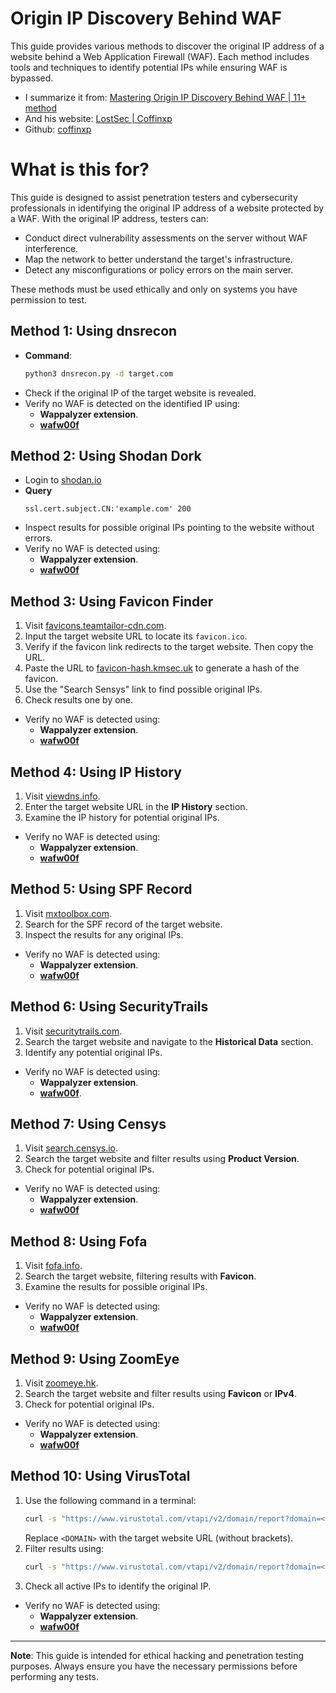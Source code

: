 # Origin IP Discovery Behind WAF

This guide provides various methods to discover the original IP address of a website behind a Web Application Firewall (WAF). Each method includes tools and techniques to identify potential IPs while ensuring WAF is bypassed.

- I summarize it from: [Mastering Origin IP Discovery Behind WAF | 11+ method](https://youtu.be/R3hmZpkvCmc?si=1a-ZsnKlYqj406Oz)
- And his website: [LostSec | Coffinxp](https://lostsec.xyz/)
- Github: [coffinxp](https://github.com/coffinxp)

# What is this for?

This guide is designed to assist penetration testers and cybersecurity professionals in identifying the original IP address of a website protected by a WAF. With the original IP address, testers can:

- Conduct direct vulnerability assessments on the server without WAF interference.
- Map the network to better understand the target's infrastructure.
- Detect any misconfigurations or policy errors on the main server.

These methods must be used ethically and only on systems you have permission to test.

## Method 1: Using dnsrecon
- **Command**:
  ```bash
  python3 dnsrecon.py -d target.com
  ```
- Check if the original IP of the target website is revealed.
- Verify no WAF is detected on the identified IP using:
  - **Wappalyzer extension**.
  - [**wafw00f**](https://github.com/EnableSecurity/wafw00f)

## Method 2: Using Shodan Dork
- Login to [shodan.io](https://www.shodan.io)
- **Query**
  ```
  ssl.cert.subject.CN:'example.com' 200
  ```
- Inspect results for possible original IPs pointing to the website without errors.
- Verify no WAF is detected using:
  - **Wappalyzer extension**.
  - [**wafw00f**](https://github.com/EnableSecurity/wafw00f)

## Method 3: Using Favicon Finder
1. Visit [favicons.teamtailor-cdn.com](https://favicons.teamtailor-cdn.com).
2. Input the target website URL to locate its `favicon.ico`.
3. Verify if the favicon link redirects to the target website. Then copy the URL.
4. Paste the URL to [favicon-hash.kmsec.uk](https://favicon-hash.kmsec.uk) to generate a hash of the favicon.
5. Use the "Search Sensys" link to find possible original IPs.
6. Check results one by one.
- Verify no WAF is detected using:
  - **Wappalyzer extension**.
  - [**wafw00f**](https://github.com/EnableSecurity/wafw00f)

## Method 4: Using IP History
1. Visit [viewdns.info](https://viewdns.info/).
2. Enter the target website URL in the **IP History** section.
3. Examine the IP history for potential original IPs.
- Verify no WAF is detected using:
  - **Wappalyzer extension**.
  - [**wafw00f**](https://github.com/EnableSecurity/wafw00f)

## Method 5: Using SPF Record
1. Visit [mxtoolbox.com](https://mxtoolbox.com/).
2. Search for the SPF record of the target website.
3. Inspect the results for any original IPs.
- Verify no WAF is detected using:
  - **Wappalyzer extension**.
  - [**wafw00f**](https://github.com/EnableSecurity/wafw00f)

## Method 6: Using SecurityTrails
1. Visit [securitytrails.com](https://securitytrails.com/).
2. Search the target website and navigate to the **Historical Data** section.
3. Identify any potential original IPs.
- Verify no WAF is detected using:
  - **Wappalyzer extension**.
  - [**wafw00f**](https://github.com/EnableSecurity/wafw00f).

## Method 7: Using Censys
1. Visit [search.censys.io](https://search.censys.io/).
2. Search the target website and filter results using **Product Version**.
3. Check for potential original IPs.
- Verify no WAF is detected using:
  - **Wappalyzer extension**.
  - [**wafw00f**](https://github.com/EnableSecurity/wafw00f)

## Method 8: Using Fofa
1. Visit [fofa.info](https://en.fofa.info/).
2. Search the target website, filtering results with **Favicon**.
3. Examine the results for possible original IPs.
- Verify no WAF is detected using:
  - **Wappalyzer extension**.
  - [**wafw00f**](https://github.com/EnableSecurity/wafw00f)

## Method 9: Using ZoomEye
1. Visit [zoomeye.hk](https://www.zoomeye.hk/).
2. Search the target website and filter results using **Favicon** or **IPv4**.
3. Check for potential original IPs.
- Verify no WAF is detected using:
  - **Wappalyzer extension**.
  - [**wafw00f**](https://github.com/EnableSecurity/wafw00f)

## Method 10: Using VirusTotal
1. Use the following command in a terminal:
   ```bash
   curl -s "https://www.virustotal.com/vtapi/v2/domain/report?domain=<DOMAIN>&apikey=982680b1787fa59701919aa22515a025e00df1e3bb2bc4f186b8e919558d576c" | jq -r '.. | .ip_address? // empty' | grep -Eo '([0-9]{1,3}\.){3}[0-9]{1,3}'
   ```
   Replace `<DOMAIN>` with the target website URL (without brackets).
2. Filter results using:
   ```bash
   curl -s "https://www.virustotal.com/vtapi/v2/domain/report?domain=<DOMAIN>&apikey=982680b1787fa59701919aa22515a025e00df1e3bb2bc4f186b8e919558d576c" | jq -r '.. | .ip_address? // empty' | grep -Eo '([0-9]{1,3}\.){3}[0-9]{1,3}' | httpx-toolkit -sc -td -title -server
   ```
3. Check all active IPs to identify the original IP.
- Verify no WAF is detected using:
  - **Wappalyzer extension**.
  - [**wafw00f**](https://github.com/EnableSecurity/wafw00f)

---

**Note**: This guide is intended for ethical hacking and penetration testing purposes. Always ensure you have the necessary permissions before performing any tests.


